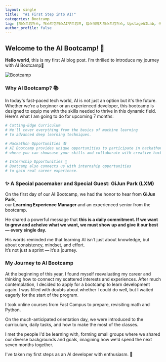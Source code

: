```yaml
---
layout: single
title:  "#1 First Step into AI!"
categories: Bootcamp
tag: [패스트캠퍼스, 패스트캠퍼스AI부트캠프, 업스테이지패스트캠퍼스, UpstageAILab, 국비지원, 패스트캠퍼스업스테이지에이아이랩, 패스트캠퍼스업스테이지부트캠프]
author_profile: false
---
```


## Welcome to the AI Bootcamp! 🚀

**Hello world**, this is my first AI blog post. I'm thrilled to introduce my journey with AI Bootcamp🎉

![Bootcamp](Quantum-Node-Scott/Quantum-Node-Scott.github.io/assets/images/bootcamp.jpg) 

### Why AI Bootcamp? 📚

In today's fast-paced tech world, AI is not just an option but it's the future. Whether we're a beginner or an experienced developer, this bootcamp is designed to equip me with the skills needed to thrive in this dynamic field. Here's what I am going to do for upcoming 7 months:

```python
# Cutting-Edge Curriculum
# We'll cover everything from the basics of machine learning 
# to advanced deep learning techniques.

# Hackathon Opportunities 🛠️
# AI Bootcamp provides unique opportunities to participate in hackathons,
# where you can showcase your skills and collaborate with creative hackers.

# Internship Opportunities 🔮
# Bootcamp also connects us with internship opportunities
# to gain real career experience.
```

### ✨ A Special pacemaker and Special Guest: GiJun Park (LXM)

On the first day of our AI Bootcamp, we had the honor to hear from **GiJun Park**,  
our **Learning Experience Manager** and an experienced senior from the bootcamp.

He shared a powerful message that **this is a daily commitment. If we want to grow and acheive what we want, we must show up and give it our best — every single day.**

His words reminded me that learning AI isn’t just about knowledge, but about consistency, mindset, and effort.  
It’s not just a sprint — it’s a journey.

### My Journey to AI Bootcamp

At the beginning of this year, I found myself reevaluating my career and thinking how to connect my scattered interests and experiences. After much contemplation, I decided to apply for a bootcamp to learn development again. I was filled with doubts about whether I could do well, but I waited eagerly for the start of the program.

I took online courses from Fast Campus to prepare, revisiting math and Python. 

On the much-anticipated orientation day, we were introduced to the curriculum, daily tasks, and how to make the most of the classes. 

I met the people I'd be learning with, forming small groups where we shared our diverse backgrounds and goals, imagining how we'd spend the next seven months together.

I've taken my first steps as an AI developer with enthusiasm. 🌟
